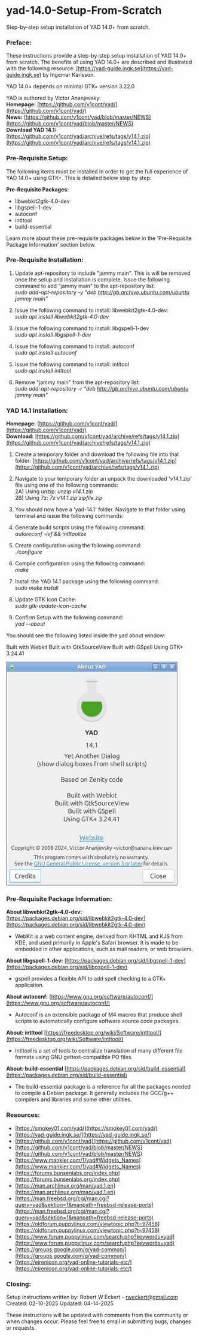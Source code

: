 # yad-14.0-Setup-From-Scratch
Step-by-step setup installation of YAD 14.0+ from scratch.

### Preface:
These instructions provide a step-by-step setup installation of YAD 14.0+ from scratch. The benefits of using YAD 14.0+ are described and illustrated with the following resource: [https://yad-guide.ingk.se](https://yad-guide.ingk.se) by Ingemar Karlsson.

YAD 14.0+ depends on minimal GTK+ version 3.22.0

YAD is authored by Victor Ananjevsky:<br/>
**Homepage:** [https://github.com/v1cont/yad/](https://github.com/v1cont/yad/)<br/>
**News:** [https://github.com/v1cont/yad/blob/master/NEWS](https://github.com/v1cont/yad/blob/master/NEWS)<br/>
**Download YAD 14.1:** [https://github.com/v1cont/yad/archive/refs/tags/v14.1.zip](https://github.com/v1cont/yad/archive/refs/tags/v14.1.zip)<br/>

### Pre-Requisite Setup:

The following items must be installed in order to get the full experience of YAD 14.0+ using GTK+. This is detailed below step by step:

**Pre-Requisite Packages:**
- libwebkit2gtk-4.0-dev
- libgspell-1-dev 
- autoconf
- intltool
- build-essential

Learn more about these pre-requisite packages below in the 'Pre-Requisite Package Information' section below.

### Pre-Requisite Installation:

1) Update apt-repository to include "jammy main". This is will be removed once the setup and installation is complete. Issue the following command to add "jammy main" to the apt-repository list:<br/>
_sudo add-apt-repository -y "deb http://gb.archive.ubuntu.com/ubuntu jammy main"_

2) Issue the following command to install: libwebkit2gtk-4.0-dev:<br/>
_sudo apt install libwebkit2gtk-4.0-dev_

3) Issue the following command to install: libgspell-1-dev<br/>
_sudo apt install libgspell-1-dev_

4) Issue the following command to install: autoconf<br/>
_sudo apt install autoconf_

5) Issue the following command to install: intltool<br/>
_sudo apt install intltool_

6) Remove "jammy main" from the apt-repository list:<br/>
_sudo add-apt-repository -r "deb http://gb.archive.ubuntu.com/ubuntu jammy main"_

### YAD 14.1 Installation:

**Homepage:** [https://github.com/v1cont/yad/](https://github.com/v1cont/yad/)<br/>
**Download:** [https://github.com/v1cont/yad/archive/refs/tags/v14.1.zip](https://github.com/v1cont/yad/archive/refs/tags/v14.1.zip)

1) Create a temporary folder and download the following file into that folder:
[https://github.com/v1cont/yad/archive/refs/tags/v14.1.zip](https://github.com/v1cont/yad/archive/refs/tags/v14.1.zip)

2) Navigate to your temporary folder an unpack the downloaded 'v14.1.zip' file using one of the following commands:<br/>
2A) Using unzip: _unzip v14.1.zip_<br/>
2B) Using 7z:    _7z v14.1.zip zipfile.zip_<br/>

3) You should now have a 'yad-14.1' folder. Navigate to that folder using terminal and issue the following commands:

4) Generate build scripts using the following command:<br/>
_autoreconf -ivf && intltoolize_

5) Create configuration using the following command:<br/>
_./configure_

6) Compile configuration using the following command:<br/>
_make_

7) Install the YAD 14.1 package using the following command:<br/>
_sudo make install_

8) Update GTK Icon Cache:<br/>
_sudo gtk-update-icon-cache_

9) Confirm Setup with the following command:<br/>
_yad --about_

You should see the following listed inside the yad about window:

Built with Webkit
Built with GtkSourceView
Built with GSpell
Using GTK+ 3.24.41

![yad --about Screenshot](https://github.com/rweckert/yad-14.0-Setup-From-Scratch/blob/main/yad14.jpg)

### Pre-Requisite Package Information:

**About libwebkit2gtk-4.0-dev:**
[https://packages.debian.org/sid/libwebkit2gtk-4.0-dev](https://packages.debian.org/sid/libwebkit2gtk-4.0-dev)
- WebKit is a web content engine, derived from KHTML and KJS from KDE, and used primarily in Apple's Safari browser. It is made to be embedded in other applications, such as mail readers, or web browsers.

**About libgspell-1-dev:**
[https://packages.debian.org/sid/libgspell-1-dev](https://packages.debian.org/sid/libgspell-1-dev)
- gspell provides a flexible API to add spell checking to a GTK+ application.

**About autoconf:**
[https://www.gnu.org/software/autoconf/](https://www.gnu.org/software/autoconf/)
- Autoconf is an extensible package of M4 macros that produce shell scripts to automatically configure software source code packages.

**About: intltool**
[https://freedesktop.org/wiki/Software/intltool/](https://freedesktop.org/wiki/Software/intltool/)
- intltool is a set of tools to centralize translation of many different file formats using GNU gettext-compatible PO files.

**About: build-essential**
[https://packages.debian.org/sid/build-essential](https://packages.debian.org/sid/build-essential)
- The build-essential package is a reference for all the packages needed to compile a Debian package. It generally includes the GCC/g++ compilers and libraries and some other utilities.

### Resources:
- [https://smokey01.com/yad/](https://smokey01.com/yad/)
- [https://yad-guide.ingk.se/](https://yad-guide.ingk.se/)
- [https://github.com/v1cont/yad](https://github.com/v1cont/yad)
- [https://github.com/v1cont/yad/blob/master/NEWS](https://github.com/v1cont/yad/blob/master/NEWS)
- [https://www.mankier.com/1/yad#Widgets_Names](https://www.mankier.com/1/yad#Widgets_Names)
- [https://forums.bunsenlabs.org/index.php](https://forums.bunsenlabs.org/index.php)
- [https://man.archlinux.org/man/yad.1.en](https://man.archlinux.org/man/yad.1.en)
- [https://man.freebsd.org/cgi/man.cgi?query=yad&sektion=1&manpath=freebsd-release-ports](https://man.freebsd.org/cgi/man.cgi?query=yad&sektion=1&manpath=freebsd-release-ports)
- [https://oldforum.puppylinux.com/viewtopic.php?t=97458](https://oldforum.puppylinux.com/viewtopic.php?t=97458)
- [https://www.forum.puppylinux.com/search.php?keywords=yad](https://www.forum.puppylinux.com/search.php?keywords=yad)
- [https://groups.google.com/g/yad-common/](https://groups.google.com/g/yad-common/)
- [https://eirenicon.org/yad-online-tutorials-etc/](https://eirenicon.org/yad-online-tutorials-etc/)

### Closing:
Setup instructions written by: Robert W Eckert - rweckert@gmail.com
Created: 02-10-2025 Updated: 04-14-2025

These instructions will be updated with comments from the community or when changes occur. Please feel free to email in submitting bugs, changes or requests.
